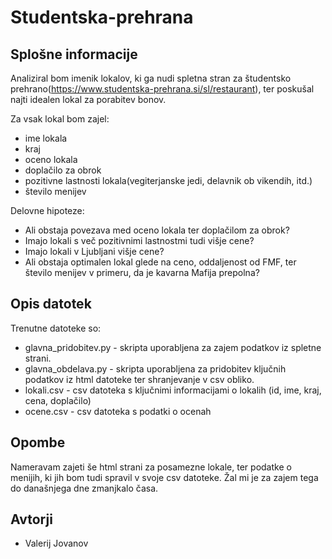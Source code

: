 # Studentska-prehrana
## Splošne informacije
Analiziral bom imenik lokalov, ki ga nudi spletna stran za študentsko prehrano(https://www.studentska-prehrana.si/sl/restaurant), ter poskušal najti idealen lokal za porabitev bonov.

Za vsak lokal bom zajel:
* ime lokala
* kraj
* oceno lokala
* doplačilo za obrok
* pozitivne lastnosti lokala(vegiterjanske jedi, delavnik ob vikendih, itd.)
* število menijev

Delovne hipoteze:
* Ali obstaja povezava med oceno lokala ter doplačilom za obrok?
* Imajo lokali s več pozitivnimi lastnostmi tudi višje cene?
* Imajo lokali v Ljubljani višje cene?
* Ali obstaja optimalen lokal glede na ceno, oddaljenost od FMF, ter število menijev v primeru, da je kavarna Mafija prepolna?

## Opis datotek
Trenutne datoteke so:
* glavna_pridobitev.py - skripta uporabljena za zajem podatkov iz spletne strani.
* glavna_obdelava.py - skripta uporabljena za pridobitev ključnih podatkov iz html datoteke ter shranjevanje v csv obliko.
* lokali.csv - csv datoteka s ključnimi informacijami o lokalih (id, ime, kraj, cena, doplačilo)
* ocene.csv - csv datoteka s podatki o ocenah

## Opombe
Nameravam zajeti še html strani za posamezne lokale, ter podatke o menijih, ki jih bom tudi spravil v svoje csv datoteke. Žal mi je za zajem tega do današnjega dne zmanjkalo časa.

## Avtorji
* Valerij Jovanov
